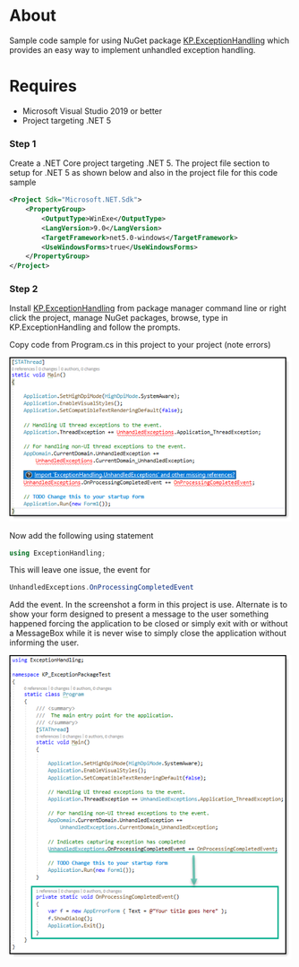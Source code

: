 ﻿# About

Sample code sample for using NuGet package [KP.ExceptionHandling](https://www.nuget.org/packages/KP.ExceptionHandling) which provides an easy way to implement unhandled exception handling.

# Requires

- Microsoft Visual Studio 2019 or better
- Project targeting .NET 5

### Step 1

Create a .NET Core project targeting .NET 5. The project file section to setup for .NET 5 as shown below and also in the project file for this code sample

```xml
<Project Sdk="Microsoft.NET.Sdk">
	<PropertyGroup>
		<OutputType>WinExe</OutputType>
		<LangVersion>9.0</LangVersion>
		<TargetFramework>net5.0-windows</TargetFramework>
		<UseWindowsForms>true</UseWindowsForms>
	</PropertyGroup>
</Project>
```

### Step 2

Install [KP.ExceptionHandling](https://www.nuget.org/packages/KP.ExceptionHandling) from package manager command line or right click the project, manage NuGet packages, browse, type in KP.ExceptionHandling and follow the prompts.

Copy code from Program.cs in this project to your project (note errors)

![screen](assets/F1.png)


Now add the following using statement

```csharp
using ExceptionHandling;
```

This will leave one issue, the event for 

```csharp
UnhandledExceptions.OnProcessingCompletedEvent
```

Add the event. In the screenshot a form in this project is use. Alternate is to show your form designed to present a message to the user something happened forcing the application to be closed or simply exit with or without a MessageBox while it is never wise to simply close the application without informing the user.

![screen](assets/F2.png)